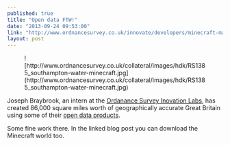 ```yaml
---
published: true
title: "Open data FTW!"
date: "2013-09-24 09:53:00"
link: "http://www.ordnancesurvey.co.uk/innovate/developers/minecraft-map-britain.html"
layout: post
---
```


<figure>
![http://www.ordnancesurvey.co.uk/collateral/images/hdk/RS1385_southampton-water-minecraft.jpg](http://www.ordnancesurvey.co.uk/collateral/images/hdk/RS1385_southampton-water-minecraft.jpg)
</figure>

Joseph Braybrook, an intern at the [Ordanance Survey Inovation Labs](http://www.ordnancesurvey.co.uk/innovate/), has created 86,000 square miles worth of geographically accurate Great Britain using some of their [open data products](http://www.ordnancesurvey.co.uk/business-and-government/products/opendata-products.html).

Some fine work there. In the linked blog post you can download the Minecraft world too.